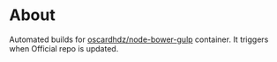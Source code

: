 # About
Automated builds for [oscardhdz/node-bower-gulp](https://hub.docker.com/r/oscardhdz/node-bower-gulp/) container. It triggers when Official repo is updated.

